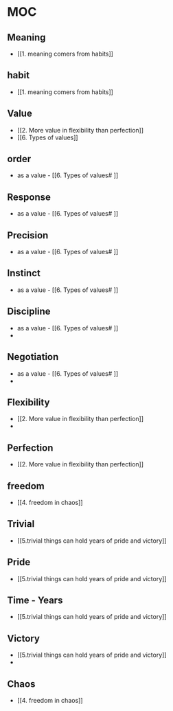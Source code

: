 
# MOC

## Meaning
- [[1. meaning comers from habits]]



## habit
- [[1. meaning comers from habits]]


## Value
- [[2. More value in flexibility than perfection]]
- [[6. Types of values]]

## order 
- as a value - [[6. Types of values# ]]

## Response
- as a value - [[6. Types of values# ]]

## Precision 
- as a value - [[6. Types of values# ]]

## Instinct
- as a value - [[6. Types of values# ]]

## Discipline 
- as a value - [[6. Types of values# ]]
- 
## Negotiation
- as a value - [[6. Types of values# ]]
- 
## Flexibility
- [[2. More value in flexibility than perfection]]
- 
## Perfection
- [[2. More value in flexibility than perfection]]


## freedom
- [[4. freedom in chaos]]


## Trivial
- [[5.trivial things can hold years of pride and victory]]

## Pride
- [[5.trivial things can hold years of pride and victory]]
## Time - Years
- [[5.trivial things can hold years of pride and victory]]
## Victory
- [[5.trivial things can hold years of pride and victory]]
- 
## Chaos
- [[4. freedom in chaos]]

